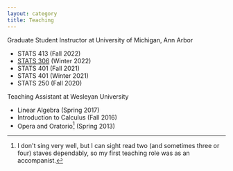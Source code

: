 ```yaml
---
layout: category
title: Teaching
---
```

Graduate Student Instructor at University of Michigan, Ann Arbor
- STATS 413 (Fall 2022)
- [STATS 306](/teaching/stats306) (Winter 2022)
- STATS 401 (Fall 2021)
- STATS 401 (Winter 2021)
- STATS 250 (Fall 2020)

Teaching Assistant at Wesleyan University
- Linear Algebra (Spring 2017)
- Introduction to Calculus (Fall 2016)
- Opera and Oratorio[^1] (Spring 2013)


[^1]: I don't sing very well, but I can sight read two (and sometimes three or four) staves dependably, so my first teaching role was as an accompanist.
